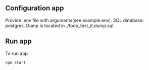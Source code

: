 ## Configuration app
Provide .env file with arguments(see example.env).
SQL database: postgres.
Dump is located in ./todo_test_it.dump.sql.
 
## Run app
To run app 
```
npm start
```